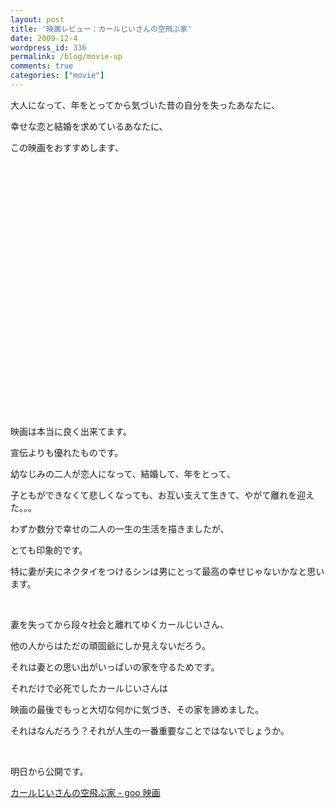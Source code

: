 ```yaml
---
layout: post
title: '映画レビュー：カールじいさんの空飛ぶ家'
date: 2009-12-4
wordpress_id: 336
permalink: /blog/movie-up
comments: true
categories: ["movie"]
---
```

<div class="section">
<p>大人になって、年をとってから気づいた昔の自分を失ったあなたに、</p>
<p>幸せな恋と結婚を求めているあなたに、</p>
<p>この映画をおすすめします、</p>
<br/>
<p><object width="425" height="344"><param name="movie" value="http://www.youtube.com/v/hUuM5IGWgoE&hl=ja_JP&fs=1&"></param><param name="allowFullScreen" value="true"></param><param name="allowscriptaccess" value="always"></param><embed src="http://www.youtube.com/v/hUuM5IGWgoE&hl=ja_JP&fs=1&" type="application/x-shockwave-flash" allowscriptaccess="always" allowfullscreen="true" width="425" height="344"></embed></object></p>
<br/>
<p>映画は本当に良く出来てます。</p>
<p>宣伝よりも優れたものです。</p>
<p>幼なじみの二人が恋人になって、結婚して、年をとって、</p>
<p>子ともができなくて悲しくなっても、お互い支えて生きて、やがて離れを迎えた。。。</p>
<p>わずか数分で幸せの二人の一生の生活を描きましたが、</p>
<p>とても印象的です。</p>
<p>特に妻が夫にネクタイをつけるシンは男にとって最高の幸せじゃないかなと思います。</p>
<br/>
<p>妻を失ってから段々社会と離れてゆくカールじいさん、</p>
<p>他の人からはただの頑固爺にしか見えないだろう。</p>
<p>それは妻との思い出がいっぱいの家を守るためです。</p>
<p>それだけで必死でしたカールじいさんは</p>
<p>映画の最後でもっと大切な何かに気づき、その家を諦めました。</p>
<p>それはなんだろう？それが人生の一番重要なことではないでしょうか。</p>
<br/>
<p>明日から公開です。</p>
<p><a href="http://movie.goo.ne.jp/contents/movies/MOVCSTD14480/index.html" target="_blank">カールじいさんの空飛ぶ家 - goo 映画</a></p>
</div>
